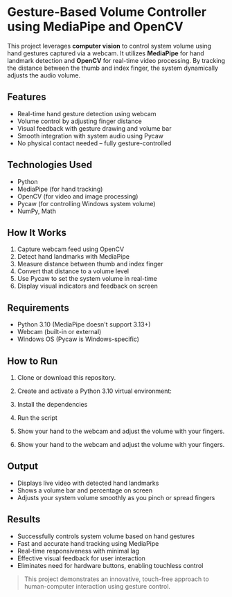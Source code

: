 # Gesture-Based Volume Controller using MediaPipe and OpenCV

This project leverages **computer vision** to control system volume using hand gestures captured via a webcam. It utilizes **MediaPipe** for hand landmark detection and **OpenCV** for real-time video processing. By tracking the distance between the thumb and index finger, the system dynamically adjusts the audio volume.

## Features

- Real-time hand gesture detection using webcam
- Volume control by adjusting finger distance
- Visual feedback with gesture drawing and volume bar
- Smooth integration with system audio using Pycaw
- No physical contact needed – fully gesture-controlled

## Technologies Used

- Python
- MediaPipe (for hand tracking)
- OpenCV (for video and image processing)
- Pycaw (for controlling Windows system volume)
- NumPy, Math

## How It Works

1. Capture webcam feed using OpenCV
2. Detect hand landmarks with MediaPipe
3. Measure distance between thumb and index finger
4. Convert that distance to a volume level
5. Use Pycaw to set the system volume in real-time
6. Display visual indicators and feedback on screen

## Requirements

- Python 3.10 (MediaPipe doesn't support 3.13+)
- Webcam (built-in or external)
- Windows OS (Pycaw is Windows-specific)

## How to Run

1. Clone or download this repository.
2. Create and activate a Python 3.10 virtual environment:
3. Install the dependencies
4. Run the script
5. Show your hand to the webcam and adjust the volume with your fingers.

5. Show your hand to the webcam and adjust the volume with your fingers.

## Output

- Displays live video with detected hand landmarks
- Shows a volume bar and percentage on screen
- Adjusts your system volume smoothly as you pinch or spread fingers

## Results

- Successfully controls system volume based on hand gestures
- Fast and accurate hand tracking using MediaPipe
- Real-time responsiveness with minimal lag
- Effective visual feedback for user interaction
- Eliminates need for hardware buttons, enabling touchless control

> This project demonstrates an innovative, touch-free approach to human-computer interaction using gesture control.

